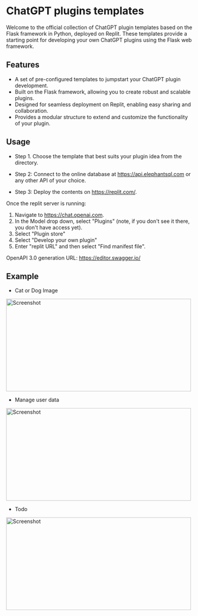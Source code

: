 # ChatGPT plugins templates
Welcome to the official collection of ChatGPT plugin templates based on the Flask framework in Python, deployed on Replit. These templates provide a starting point for developing your own ChatGPT plugins using the Flask web framework.

## Features

- A set of pre-configured templates to jumpstart your ChatGPT plugin development.
- Built on the Flask framework, allowing you to create robust and scalable plugins.
- Designed for seamless deployment on Replit, enabling easy sharing and collaboration.
- Provides a modular structure to extend and customize the functionality of your plugin.

## Usage

- Step 1. Choose the template that best suits your plugin idea from the directory.

- Step 2: Connect to the online database at https://api.elephantsql.com or any other API of your choice.

- Step 3: Deploy the contents on https://replit.com/.


Once the replit server is running:

1. Navigate to https://chat.openai.com. 
2. In the Model drop down, select "Plugins" (note, if you don't see it there, you don't have access yet).
3. Select "Plugin store"
4. Select "Develop your own plugin"
5. Enter "replit URL" and then select "Find manifest file".

OpenAPI 3.0 generation URL: https://editor.swagger.io/


## Example
- Cat or Dog Image

<img src="https://raw.githubusercontent.com/TechChatGPT-Solutions/ChatGPTPluginTemplates/main/Cat%20or%20Dog%20Image/截屏2023-05-16%2007.33.12.png" alt="Screenshot" width="500" height="250">

- Manage user data

<img src="https://raw.githubusercontent.com/TechChatGPT-Solutions/ChatGPTPluginTemplates/main/Manage%20user%20data/截屏2023-05-16%2007.50.18.png" alt="Screenshot" width="500" height="250">

- Todo
<img src="https://raw.githubusercontent.com/TechChatGPT-Solutions/ChatGPTPluginTemplates/main/To%20do/截屏2023-05-16%2008.01.34.png" alt="Screenshot" width="500" height="250">

